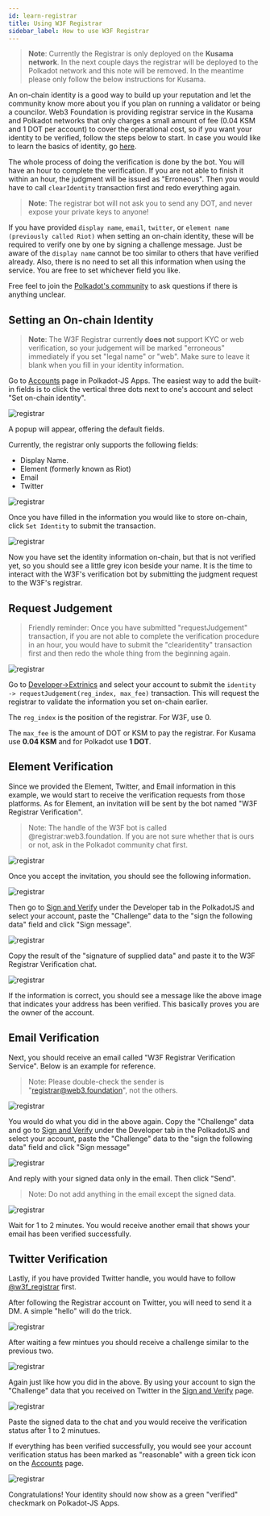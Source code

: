 ```yaml
---
id: learn-registrar
title: Using W3F Registrar
sidebar_label: How to use W3F Registrar
---
```


> **Note**: Currently the Registrar is only deployed on the **Kusama network**. In the next couple days the registrar will be deployed to the Polkadot network and this note will be removed. In the meantime please only follow the below instructions for Kusama.

An on-chain identity is a good way to build up your reputation and let the community know more about you if you plan on running a validator or being a councilor. Web3 Foundation is providing registrar service in the Kusama and Polkadot networks that only charges a small amount of fee (0.04 KSM and 1 DOT per account) to cover the operational cost, so if you want your identity to be verified, follow the steps below to start. In case you would like to learn the basics of identity, go [here](learn-identity).

The whole process of doing the verification is done by the bot. You will have an hour to complete the verification. If you are not able to finish it within an hour, the judgment will be issued as "Erroneous". Then you would have to call `clearIdentity` transaction first and redo everything again.

> **Note**: The registrar bot will not ask you to send any DOT, and never expose your private keys to anyone!

If you have provided `display name`, `email`, `twitter`, or `element name (previously called Riot)` when setting an on-chain identity, these will be required to verify one by one by signing a challenge message. Just be aware of the `display name` cannot be too similar to others that have verified already. Also, there is no need to set all this information when using the service. You are free to set whichever field you like.

Free feel to join the [Polkadot's community](community#polkadot) to ask questions if there is anything unclear.

## Setting an On-chain Identity

> **Note**: The W3F Registrar currently **does not** support KYC or web verification, so your judgement will be marked "erroneous" immediately if you set "legal name" or "web". Make sure to leave it blank when you fill in your identity information.

Go to [Accounts]((https://polkadot.js.org/apps/#/accounts)) page in Polkadot-JS Apps. The easiest way to add the built-in fields is to click the vertical three dots next to one's account and select "Set on-chain identity".

![registrar](assets/registrar/1.jpg)

A popup will appear, offering the default fields.

Currently, the registrar only supports the following fields:

- Display Name.
- Element (formerly known as Riot)
- Email
- Twitter

![registrar](assets/registrar/2.jpg)

Once you have filled in the information you would like to store on-chain, click `Set Identity` to submit the transaction.

![registrar](assets/registrar/3.jpg)

Now you have set the identity information on-chain, but that is not verified yet, so you should see a little grey icon beside your name. It is the time to interact with the W3F's verification bot by submitting the judgment request to the W3F's registrar.

## Request Judgement

> Friendly reminder: Once you have submitted "requestJudgement" transaction, if you are not able to complete the verification procedure in an hour, you would have to submit the "clearidentity" transaction first and then redo the whole thing from the beginning again.

![registrar](assets/registrar/4.jpg)

Go to [Developer->Extrinics](https://polkadot.js.org/apps/?rpc=wss%3A%2F%2Frpc.polkadot.io#/extrinsics) and select your account to submit the `identity -> requestJudgement(reg_index, max_fee)` transaction. This will request the registrar to validate the information you set on-chain earlier.

The `reg_index` is the position of the registrar. For W3F, use 0.

The `max_fee` is the amount of DOT or KSM to pay the registrar. For Kusama use **0.04 KSM** and for Polkadot use **1 DOT**.

## Element Verification

Since we provided the Element, Twitter, and Email information in this example, we would start to receive the verification requests from those platforms. As for Element, an invitation will be sent by the bot named "W3F Registrar Verification".

> Note: The handle of the W3F bot is called @registrar:web3.foundation. If you are not sure whether that is ours or not, ask in the Polkadot community chat first.

![registrar](assets/registrar/5.jpg)

Once you accept the invitation, you should see the following information.

![registrar](assets/registrar/6.jpg)

Then go to [Sign and Verify](https://polkadot.js.org/apps/#/signing) under the Developer tab in the PolkadotJS and select your account, paste the "Challenge" data to the "sign the following data" field and click "Sign message".

![registrar](assets/registrar/7.jpg)

Copy the result of the "signature of supplied data" and paste it to the W3F Registrar Verification chat.

![registrar](assets/registrar/8.jpg)

If the information is correct, you should see a message like the above image that indicates your address has been verified. This basically proves you are the owner of the account.

## Email Verification

Next, you should receive an email called "W3F Registrar Verification Service". Below is an example for reference.

> Note: Please double-check the sender is "registrar@web3.foundation", not the others.

![registrar](assets/registrar/9.jpg)

You would do what you did in the above again. Copy the "Challenge" data and go to [Sign and Verify](https://polkadot.js.org/apps/#/signing) under the Developer tab in the PolkadotJS and select your account, paste the "Challenge" data to the "sign the following data" field and click "Sign message"

![registrar](assets/registrar/10.jpg)

And reply with your signed data only in the email. Then click "Send".

> Note: Do not add anything in the email except the signed data.

![registrar](assets/registrar/11.jpg)

Wait for 1 to 2 minutes. You would receive another email that shows your email has been verified successfully.

## Twitter Verification

Lastly, if you have provided Twitter handle, you would have to follow [@w3f_registrar](https://twitter.com/w3f_registrar) first.

After following the Registrar account on Twitter, you will need to send it a DM. A simple "hello" will do the trick.

![registrar](assets/registrar/12.jpg)

After waiting a few mintues you should receive a challenge similar to the previous two.

![registrar](assets/registrar/13.jpg)

Again just like how you did in the above. By using your account to sign the "Challenge" data that you received on Twitter in the [Sign and Verify](https://polkadot.js.org/apps/#/signing) page.

![registrar](assets/registrar/14.jpg)

Paste the signed data to the chat and you would receive the verification status after 1 to 2 minutues.

If everything has been verified successfully, you would see your account verification status has been marked as "reasonable" with a green tick icon on the [Accounts](https://polkadot.js.org/apps/#/accounts) page.

![registrar](assets/registrar/15.jpg)

Congratulations! Your identity should now show as a green "verified" checkmark on Polkadot-JS Apps.

